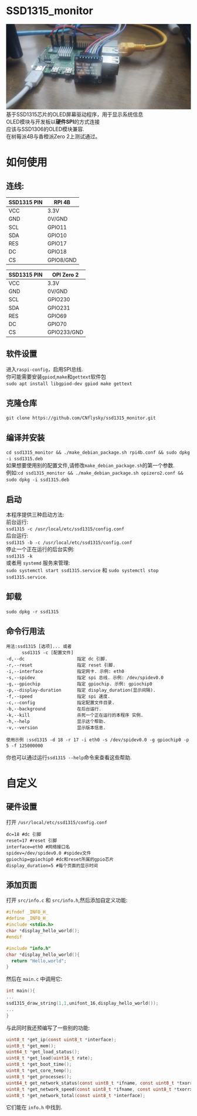 # SSD1315_monitor
![demo](https://github.com/CNflysky/ssd1315_monitor/blob/30b27b2acf07eabf27873023a94d65e6d676ec41/IMG_20210726_133237_1.jpg)  
基于SSD1315芯片的OLED屏幕驱动程序，用于显示系统信息  
OLED模块与开发板以**硬件SPI**的方式连接  
应该与SSD1306的OLED模块兼容.  
在树莓派4B与香橙派Zero 2上测试通过。  
# 如何使用  
## 连线:  
| SSD1315 PIN | RPI 4B |
| - | - |
| VCC | 3.3V |
| GND | 0V/GND |
| SCL | GPIO11 |
| SDA | GPIO10 |
| RES | GPIO17 |
| DC | GPIO18 |
| CS | GPIO8/GND |

| SSD1315 PIN | OPI Zero 2 |
| - | - |
| VCC | 3.3V |
| GND | 0V/GND |
| SCL | GPIO230 |
| SDA | GPIO231 |
| RES | GPIO69 |
| DC | GPIO70 |
| CS | GPIO233/GND |
## 软件设置  
进入`raspi-config`，启用SPI总线.  
你可能需要安装`gpiod`,`make`和`gettext`软件包  
`sudo apt install libgpiod-dev gpiod make gettext`  
## 克隆仓库  
`git clone https://github.com/CNflysky/ssd1315_monitor.git`  
## 编译并安装
`cd ssd1315_monitor && ./make_debian_package.sh rpi4b.conf && sudo dpkg -i ssd1315.deb`  
如果想要使用别的配置文件,请修改`make_debian_package.sh`的第一个参数.  
例如:`cd ssd1315_monitor && ./make_debian_package.sh opizero2.conf && sudo dpkg -i ssd1315.deb`  
## 启动
本程序提供三种启动方法:  
前台运行:  
`ssd1315 -c /usr/local/etc/ssd1315/config.conf`  
后台运行:  
`ssd1315 -b -c /usr/local/etc/ssd1315/config.conf`  
停止一个正在运行的后台实例:  
`ssd1315 -k`  
或者用 `systemd` 服务来管理:  
`sudo systemctl start ssd1315.service` 和 `sudo systemctl stop ssd1315.service`.  
## 卸载
`sudo dpkg -r ssd1315`  
## 命令行用法  
```
用法:ssd1315 [选项]... 或者
      ssd1315 -c [配置文件]
-d,--dc                    指定 dc 引脚.
-r,--reset                 指定 reset 引脚.
-i,--interface             指定网卡. 示例: eth0
-s,--spidev                指定 spi 总线. 示例: /dev/spidev0.0
-g,--gpiochip              指定 gpiochip. 示例: gpiochip0
-p,--display-duration      指定 display_duration(显示间隔).
-f,--speed                 指定 spi 速度.
-c,--config                指定配置文件目录.
-b,--background            在后台运行.
-k,--kill                  杀死一个正在运行的本程序 实例.
-h,--help                  显示这个帮助.
-v,--version               显示版本信息.

使用示例 :ssd1315 -d 18 -r 17 -i eth0 -s /dev/spidev0.0 -g gpiochip0 -p 5 -f 125000000
```
你也可以通过运行`ssd1315 --help`命令来查看这些帮助.

# 自定义  
## 硬件设置
打开 `/usr/local/etc/ssd1315/config.conf`
```text
dc=18 #dc 引脚
reset=17 #reset 引脚
interface=eth0 #网络接口名
spidev=/dev/spidev0.0 #spidev文件
gpiochip=gpiochip0 #dc和reset所属的gpio芯片
display_duration=5 #每个页面的显示时间
```
## 添加页面  
打开 `src/info.c` 和 `src/info.h`,然后添加自定义功能:
```c
#ifndef _INFO_H_
#define _INFO_H_
#include <stdio.h>
char *display_hello_world();
#endif
```

```c
#include "info.h"
char *display_hello_world(){
  return "Hello,world";
}
```
然后在 `main.c` 中调用它:
```c
int main(){
...
ssd1315_draw_string(1,1,unifont_16,display_hello_world());
...
}
```
与此同时我还预编写了一些别的功能:
```c
uint8_t *get_ip(const uint8_t *interface);
uint8_t *get_mem();
uint64_t *get_load_status();
uint8_t *get_load(uint16_t rate);
uint8_t *get_boot_time();
uint8_t *get_core_temp();
uint8_t *get_processes();
uint64_t get_network_status(const uint8_t *ifname, const uint8_t *txorrx);
uint8_t *get_network_speed(const uint8_t *ifname, const uint8_t *txorrx, uint16_t rate);
uint8_t *get_network_total(const uint8_t *interface);
```
它们能在 `info.h` 中找到.


